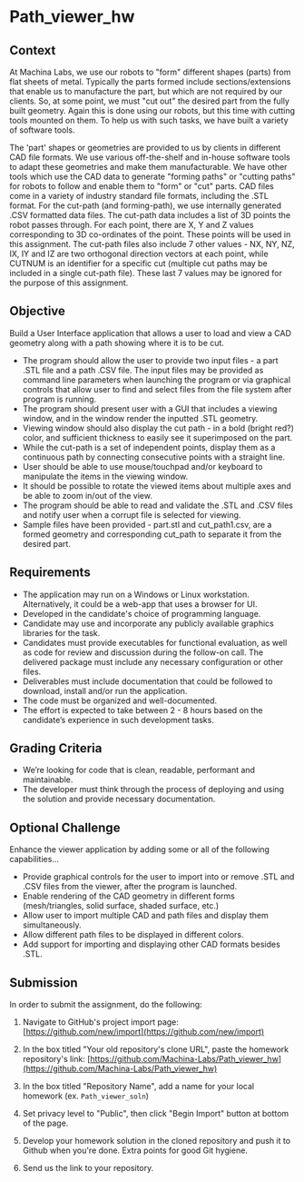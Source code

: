 # Path_viewer_hw
## Context
At Machina Labs, we use our robots to "form" different shapes (parts) from flat sheets of metal. Typically the parts formed include sections/extensions that enable us to manufacture the part, but which are not required by our clients. So, at some point, we must "cut out" the desired part from the fully built geometry. Again this is done using our robots, but this time with cutting tools mounted on them. To help us with such tasks, we have built a variety of software tools. 

The 'part' shapes or geometries are provided to us by clients in different CAD file formats. We use various off-the-shelf and in-house software tools to adapt these geometries and make them manufacturable. We have other tools which use the CAD data to generate "forming paths" or "cutting paths" for robots to follow and enable them to "form" or "cut" parts. CAD files come in a variety of industry standard file formats, including the .STL format. For the cut-path (and forming-path), we use internally generated .CSV formatted data files. The cut-path data includes a list of 3D points the robot passes through. For each point, there are X, Y and Z values corresponding to 3D co-ordinates of the point. These points will be used in this assignment. The cut-path files also include 7 other values - NX, NY, NZ, IX, IY and IZ are two orthogonal direction vectors at each point, while CUTNUM is an identifier for a specific cut (multiple cut paths may be included in a single cut-path file). These last 7 values may be ignored for the purpose of this assignment.

## Objective
Build a User Interface application that allows a user to load and view a CAD geometry along with a path showing where it is to be cut.
- The program should allow the user to provide two input files - a part .STL file and a path .CSV file. The input files may be provided as command line parameters when launching the program or via graphical controls that allow user to find and select files from the file system after program is running.
- The program should present user with a GUI that includes a viewing window, and in the window render the inputted .STL geometry.
- Viewing window should also display the cut path - in a bold (bright red?) color, and sufficient thickness to easily see it superimposed on the part.
- While the cut-path is a set of independent points, display them as a continuous path by connecting consecutive points with a straight line.
- User should be able to use mouse/touchpad and/or keyboard to manipulate the items in the viewing window.
- It should be possible to rotate the viewed items about multiple axes and be able to zoom in/out of the view.
- The program should be able to read and validate the .STL and .CSV files and notify user when a corrupt file is selected for viewing.
- Sample files have been provided - part.stl and cut_path1.csv, are a formed geometry and corresponding cut_path to separate it from the desired part.

## Requirements
- The application may run on a Windows or Linux workstation. Alternatively, it could be a web-app that uses a browser for UI. 
- Developed in the candidate's choice of programming language.
- Candidate may use and incorporate any publicly available graphics libraries for the task.
- Candidates must provide executables for functional evaluation, as well as code for review and discussion during the follow-on call. The delivered package must include any necessary configuration or other files.
- Deliverables must include documentation that could be followed to download, install and/or run the application.
- The code must be organized and well-documented. 
- The effort is expected to take between 2 - 8 hours based on the candidate’s experience in such development tasks.

## Grading Criteria
- We’re looking for code that is clean, readable, performant and maintainable.
- The developer must think through the process of deploying and using the solution and provide necessary documentation.

## Optional Challenge
Enhance the viewer application by adding some or all of the following capabilities...
- Provide graphical controls for the user to import into or remove .STL and .CSV files from the viewer, after the program is launched.
- Enable rendering of the CAD geometry in different forms (mesh/triangles, solid surface, shaded surface, etc.)
- Allow user to import multiple CAD and path files and display them simultaneously.
- Allow different path files to be displayed in different colors.
- Add support for importing and displaying other CAD formats besides .STL.

## Submission
In order to submit the assignment, do the following:

1. Navigate to GitHub's project import page: [https://github.com/new/import](https://github.com/new/import)

2. In the box titled "Your old repository's clone URL", paste the homework repository's link: [https://github.com/Machina-Labs/Path_viewer_hw](https://github.com/Machina-Labs/Path_viewer_hw)

3. In the box titled "Repository Name", add a name for your local homework (ex. `Path_viewer_soln`)

4. Set privacy level to "Public", then click "Begin Import" button at bottom of the page.

5. Develop your homework solution in the cloned repository and push it to Github when you're done. Extra points for good Git hygiene.

6. Send us the link to your repository.

